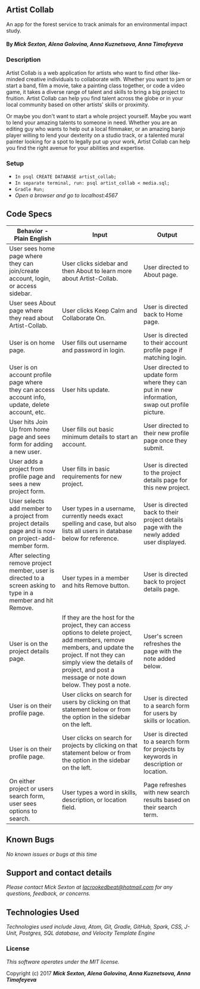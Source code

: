 ## Artist Collab

An app for the forest service to track animals for an environmental impact study.

#### By _**Mick Sexton, Alena Golovina, Anna Kuznetsova, Anna Timofeyeva**_

### Description

Artist Collab is a web application for artists who want to find other like-minded creative individuals to collaborate with. Whether you want to jam or start a band, film a movie, take a painting class together, or code a video game, it takes a diverse range of talent and skills to bring a big project to fruition. Artist Collab can help you find talent across the globe or in your local community based on other artists' skills or proximity.

Or maybe you don't want to start a whole project yourself. Maybe you want to lend your amazing talents to someone in need. Whether you are an editing guy who wants to help out a local filmmaker, or an amazing banjo player willing to lend your dexterity on a studio track, or a talented mural painter looking for a spot to legally put up your work, Artist Collab can help you find the right avenue for your abilities and expertise.

### Setup

* `In psql CREATE DATABASE artist_collab;`
* `In separate terminal, run: psql artist_collab < media.sql;`
* `Gradle Run;`
* _Open a browser and go to localhost:4567_

## Code Specs

|Behavior - Plain English|Input|Output|
|---|---|---|
|User sees home page where they can join/create account, login, or access sidebar.|User clicks sidebar and then About to learn more about Artist-Collab.|User directed to About page.|
|User sees About page where they read about Artist-Collab.|User clicks Keep Calm and Collaborate On.|User is directed back to Home page.|
|User is on home page.|User fills out username and password in login.|User is directed to their account profile page if matching login.|
|User is on account profile page where they can access account info, update, delete account, etc.|User hits update.|User directed to update form where they can put in new information, swap out profile picture.|
|User hits Join Up from home page and sees form for adding a new user.|User fills out basic minimum details to start an account.|User directed to their new profile page once they submit.|
|User adds a project from profile page and sees a new project form.|User fills in basic requirements for new project.|User is directed to the project details page for this new project.|
|User selects add member to a project from project details page and is now on project-add-member form.|User types in a username, currently needs exact spelling and case, but also lists all users in database below for reference.|User is directed back to their project details page with the newly added user displayed.|
|After selecting remove project member, user is directed to a screen asking to type in a member and hit Remove.|User types in a member and hits Remove button.|User is directed back to project details page.|
|User is on the project details page.|If they are the host for the project, they can access options to delete project, add members, remove members, and update the project. If not they can simply view the details of project, and post a message or note down below. They post a note.|User's screen refreshes the page with the note added below.|
|User is on their profile page.|User clicks on search for users by clicking on that statement below or from the option in the sidebar on the left.|User is directed to a search form for users by skills or location.|
|User is on their profile page.|User clicks on search for projects by clicking on that statement below or from the option in the sidebar on the left.|User is directed to a search form for projects by keywords in description or location.|
|On either project or users search form, user sees options to search.|User types a word in skills, description, or location field.|Page refreshes with new search results based on their search term.|


## Known Bugs

_No known issues or bugs at this time_

## Support and contact details

_Please contact Mick Sexton at lacrookedbeat@hotmail.com for any questions, feedback, or concerns._

## Technologies Used

_Technologies used include Java, Atom, Git, Gradle, GitHub, Spark, CSS, J-Unit, Postgres, SQL database, and Velocity Template Engine_

### License

*This software operates under the MIT license.*

Copyright (c) 2017 **_Mick Sexton, Alena Golovina, Anna Kuznetsova, Anna Timofeyeva_**

